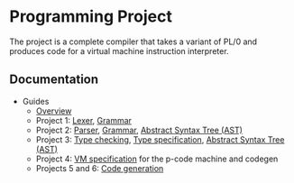 # Programming Project

The project is a complete compiler that takes a variant of PL/0 and
produces code for a virtual machine instruction interpreter.

## Documentation

- Guides
  - [Overview](overview.md)
  - Project 1: [Lexer](lexer.md), [Grammar](grammar.md)
  - Project 2: [Parser](parser.md), [Grammar](grammar.md), [Abstract Syntax Tree (AST)](ast.md)
  - Project 3: [Type checking](typechecker.md), [Type specification](type_specification.md), [Abstract Syntax Tree (AST)](ast.md)
  - Project 4: [VM specification](vm_specification.md) for the p-code machine and codegen
  - Projects 5 and 6: [Code generation](codegen.md)
